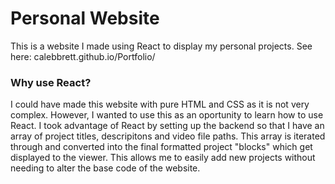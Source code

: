 # Personal Website
This is a website I made using React to display my personal projects. See here: calebbrett.github.io/Portfolio/

### Why use React?
I could have made this website with pure HTML and CSS as it is not very complex. However, I wanted to use this as an oportunity to learn how to use React.
I took advantage of React by setting up the backend so that I have an array of project titles, descripitons and video file paths. This array is iterated through and converted into the final formatted project "blocks"  which get displayed to the viewer. This allows me to easily add new projects without needing to alter the base code of the website.
